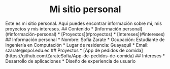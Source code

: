 <center><h1>Mi sitio personal</h1></center>
Este es mi sitio personal. Aquí puedes encontrar información sobre mí, mis proyectos y mis intereses.
## Contenido
* [Información personal](#información-personal)
* [Proyectos](#proyectos)
* [Intereses](#intereses)
## Información personal
* Nombre: Sofia Zarate
* Ocupación: Estudiante de Ingeniería en Computación
* Lugar de residencia: Guayaquil
* Email: szarate@spol.edu.ec
## Proyectos
* [App de pedidos de comida](https://github.com/ZarateSofia/App-de-pedidos-de-comida)
## Intereses
* Desarrollo de aplicaciones
* Diseño de experiencia de usuario
